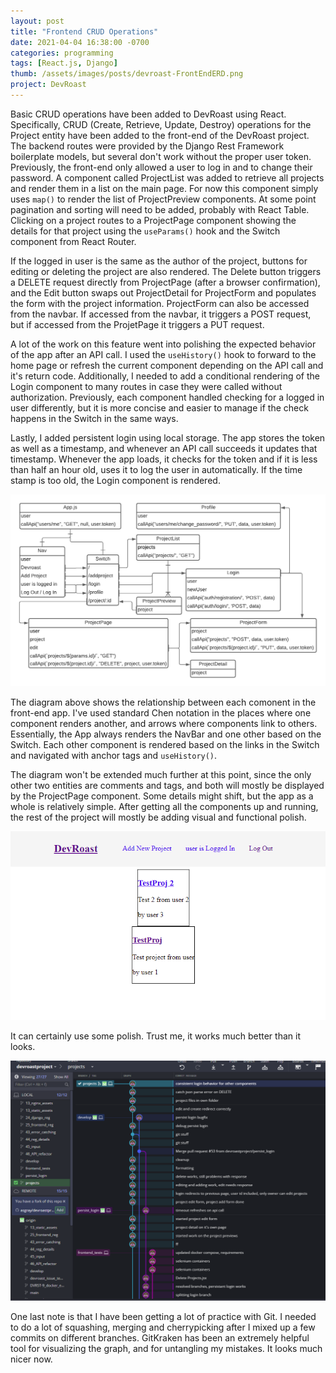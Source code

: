```yaml
---
layout: post
title: "Frontend CRUD Operations"
date: 2021-04-04 16:38:00 -0700
categories: programming
tags: [React.js, Django]
thumb: /assets/images/posts/devroast-FrontEndERD.png
project: DevRoast
---
```


Basic CRUD operations have been added to DevRoast using React.<!--more-->
Specifically, CRUD (Create, Retrieve, Update, Destroy) operations for the Project entity have been added to the front-end of the DevRoast project. The backend routes were provided by the Django Rest Framework boilerplate models, but several don't work without the proper user token.
Previously, the front-end only allowed a user to log in and to change their password. A component called ProjectList was added to retrieve all projects and render them in a list on the main page. For now this component simply uses `map()` to render the list of ProjectPreview components. At some point pagination and sorting will need to be added, probably with React Table. Clicking on a project routes to a ProjectPage component showing the details for that project using the `useParams()` hook and the Switch component from React Router.

If the logged in user is the same as the author of the project, buttons for editing or deleting the project are also rendered. The Delete button triggers a DELETE request directly from ProjectPage (after a browser confirmation), and the Edit button swaps out ProjectDetail for ProjectForm and populates the form with the project information. ProjectForm can also be accessed from the navbar. If accessed from the navbar, it triggers a POST request, but if accessed from the ProjetPage it triggers a PUT request.

A lot of the work on this feature went into polishing the expected behavior of the app after an API call. I used the `useHistory()` hook to forward to the home page or refresh the current component depending on the API call and it's return code. Additionally, I needed to add a conditional rendering of the Login component to many routes in case they were called without authorization. Previously, each component handled checking for a logged in user differently, but it is more concise and easier to manage if the check happens in the Switch in the same ways.

Lastly, I added persistent login using local storage. The app stores the token as well as a timestamp, and whenever an API call succeeds it updates that timestamp. Whenever the app loads, it checks for the token and if it is less than half an hour old, uses it to log the user in automatically. If the time stamp is too old, the Login component is rendered.

![erd-img]

The diagram above shows the relationship between each comonent in the front-end app. I've used standard Chen notation in the places where one component renders another, and arrows where components link to others. Essentially, the App always renders the NavBar and one other based on the Switch. Each other component is rendered based on the links in the Switch and navigated with anchor tags and `useHistory()`.

The diagram won't be extended much further at this point, since the only other two entities are comments and tags, and both will mostly be displayed by the ProjectPage component. Some details might shift, but the app as a whole is relatively simple. After getting all the components up and running, the rest of the project will mostly be adding visual and functional polish.

![demo-img]

It can certainly use some polish. Trust me, it works much better than it looks.

![git-img]

One last note is that I have been getting a lot of practice with Git. I needed to do a lot of squashing, merging and cherrypicking after I mixed up a few commits on different branches. GitKraken has been an extremely helpful tool for visualizing the graph, and for untangling my mistakes. It looks much nicer now.

[erd-img]: /assets/images/posts/devroast-FrontEndERD.png
[demo-img]: /assets/images/posts/devroast-frontend.png
[git-img]: /assets/images/posts/devroast-gitkraken.png
